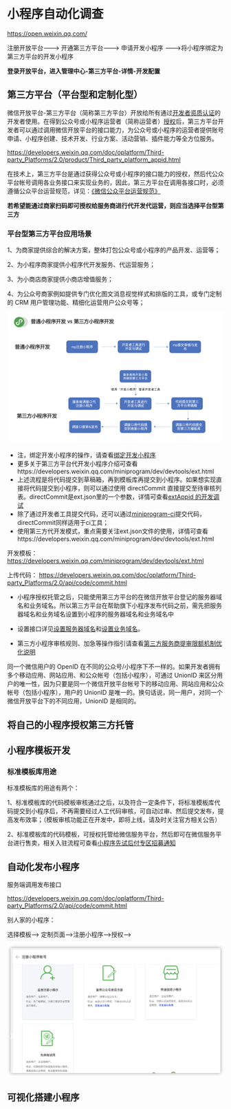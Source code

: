# 小程序自动化调查

https://open.weixin.qq.com/



注册开放平台---> 开通第三方平台---> 申请开发小程序 --->将小程序绑定为第三方平台的开发小程序

**登录开放平台，进入管理中心-第三方平台-详情-开发配置**

## 第三方平台（平台型和定制化型）

微信开放平台-第三方平台（简称第三方平台）开放给所有通过[开发者资质认证](https://kf.qq.com/faq/170824URbmau170824r2uY7j.html)的开发者使用。在得到公众号或小程序运营者（简称运营者）[授权](https://developers.weixin.qq.com/doc/oplatform/Third-party_Platforms/2.0/api/Before_Develop/Authorization_Process_Technical_Description.html)后，第三方平台开发者可以通过调用微信开放平台的接口能力，为公众号或小程序的运营者提供账号申请、小程序创建、技术开发、行业方案、活动营销、插件能力等全方位服务。

https://developers.weixin.qq.com/doc/oplatform/Third-party_Platforms/2.0/product/Third_party_platform_appid.html

在技术上，第三方平台是通过获得公众号或小程序的接口能力的授权，然后代公众平台帐号调用各业务接口来实现业务的，因此，第三方平台在调用各接口时，必须遵循公众平台运营规范，详见：[《微信公众平台运营规范》](https://mp.weixin.qq.com/cgi-bin/readtemplate?t=business/faq_operation_tmpl&type=info&lang=zh_CN&token=)

**若希望能通过商家扫码即可授权给服务商进行代开发代运营，则应当选择平台型第三方**

### 平台型第三方平台应用场景

1、为商家提供综合的解决方案，整体打包公众号或小程序的产品开发、运营等；

2、为小程序商家提供小程序代开发服务、代运营服务；

3、为小商店商家提供小商店增值服务；

4、为公众号商家例如提供专门优化图文消息视觉样式和排版的工具，或专门定制的 CRM 用户管理功能、精细化运营用户公众号等；

![bxJyhxwCLPMU5kXnHZPXggc_VVOWN5a9YlHp3SEiJiaqwBGaE0qGe4HKfpnpQUxWBuOJpW7Kfdf8bar68w_1gw](../doc/images/mp/bxJyhxwCLPMU5kXnHZPXggc_VVOWN5a9YlHp3SEiJiaqwBGaE0qGe4HKfpnpQUxWBuOJpW7Kfdf8bar68w_1gw.png)

- 注，绑定开发小程序的操作，请查看[绑定开发小程序](https://developers.weixin.qq.com/doc/oplatform/Third-party_Platforms/2.0/operation/thirdparty/dev.html)
- 更多关于第三方平台代开发小程序介绍可查看https://developers.weixin.qq.com/miniprogram/dev/devtools/ext.html
- 上述流程是将代码提交到草稿箱，再到模板库再提交到小程序。如果想实现直接将代码提交到小程序，则可以通过使用 directCommit 直接提交至待审核列表。directCommit是ext.json里的一个参数，详情可查看[extAppid 的开发调试](https://developers.weixin.qq.com/miniprogram/dev/devtools/ext.html)
- 除了通过开发者工具提交代码，还可以通过[miniprogram-ci](https://developers.weixin.qq.com/miniprogram/dev/devtools/ci.html)提交代码，directCommit同样适用于ci工具；
- 使用第三方代开发模式，重点需要关注ext.json文件的使用，详情可查看https://developers.weixin.qq.com/miniprogram/dev/devtools/ext.html



开发模板： https://developers.weixin.qq.com/miniprogram/dev/devtools/ext.html

上传代码： https://developers.weixin.qq.com/doc/oplatform/Third-party_Platforms/2.0/api/code/commit.html



- 小程序授权托管之后，只能使用第三方平台的在微信开放平台登记的服务器域名和业务域名。所以第三方平台在帮助旗下小程序发布代码之前，需先把服务器域名和业务域名设置到小程序的服务器域名和业务域名中
- 设置接口详见[设置服务器域名](https://developers.weixin.qq.com/doc/oplatform/Third-party_Platforms/2.0/api/Mini_Program_Basic_Info/Server_Address_Configuration.html)和[设置业务域名](https://developers.weixin.qq.com/doc/oplatform/Third-party_Platforms/2.0/api/Mini_Program_Basic_Info/setwebviewdomain.html)。

- 第三方小程序审核规则、加急等操作指引请查看[第三方服务商提审限额机制优化说明](https://developers.weixin.qq.com/community/minihome/doc/00022ce7b209f09f363b9c62958401?blockType=99)



同一个微信用户的 OpenID 在不同的公众号/小程序下不一样的。如果开发者拥有多个移动应用、网站应用、和公众帐号（包括小程序），可通过 UnionID 来区分用户的唯一性，因为只要是同一个微信开放平台帐号下的移动应用、网站应用和公众帐号（包括小程序），用户的 UnionID 是唯一的。换句话说，同一用户，对同一个微信开放平台下的不同应用，UnionID 是相同的。



## 将自己的小程序授权第三方托管



## 小程序模板开发

### 标准模板库用途

标准模板库的用途有两个：

1、标准模板库的代码模板审核通过之后，以及符合一定条件下，将标准模板库代码提交到小程序后，不再需要经过人工代码审核，可自动过审、然后提交发布，提高发布效率；（模板审核功能正在开发中，即将上线，请及时关注官方相关公告）

2、标准模板库的代码模板，可授权托管给微信服务平台，然后即可在微信服务平台进行售卖，相关入驻流程可查看[小程序先试后付专区招募通知](https://developers.weixin.qq.com/community/develop/doc/0000a2aa338ce8b40a1c165fd53c01)

## 



## 自动化发布小程序

服务端调用发布接口

https://developers.weixin.qq.com/doc/oplatform/Third-party_Platforms/2.0/api/code/commit.html



别人家的小程序：

选择模板--> 定制页面-->注册小程序-->授权-->

![image-20210917100854052](../doc/images/mp/image-20210917100854052.png)

## 可视化搭建小程序